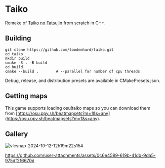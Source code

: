# Taiko
Remake of [Taiko no Tatsujin](https://en.wikipedia.org/wiki/Taiko_no_Tatsujin) from scratch in C++.

## Building
```
git clone https://github.com/toodemhard/taiko.git
cd taiko
mkdir build
cmake -S . -B build
cd build
cmake --build .        # --parallel for number of cpu threads
```
Debug, release, and distribution presets are available in CMakePresets.json.

## Getting maps
This game supports loading osu!taiko maps so you can download them from [https://osu.ppy.sh/beatmapsets?m=1&s=any](https://osu.ppy.sh/beatmapsets?m=1&s=any).

## Gallery

![vlcsnap-2024-10-12-12h19m22s154](https://github.com/user-attachments/assets/a7eade20-9aaa-4a67-aadf-7bd415fc93d1)

https://github.com/user-attachments/assets/0c6e4589-619b-41db-9da5-975df2f6670d
